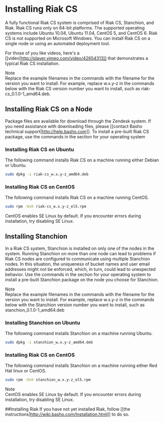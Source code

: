 # Installing Riak CS
A fully functional Riak CS system is comprised of Riak CS, Stanchion, and Riak. Riak CS runs only on 64-bit platforms. The supported operating systems include Ubuntu 10.04, Ubuntu 11.04, CentOS 5, and CentOS 6. Riak CS is not supported on Microsoft Windows. You can install Riak CS on a single node or using an automated deployment tool.

For those of you like videos, here's a [[video|http://player.vimeo.com/video/42654313]] that demonstrates a typical Riak CS installation.

<div class="note"><div class="title">Note</div>Replace the example filenames in the commands with the filename for the version you want to install. For example, replace w.x.y-z in the commands below with the Riak CS version number you want to install, such as riak-cs_0.1.0-1_amd64.deb.</div>

## Installing Riak CS on a Node
Package files are available for download through the Zendesk system. If you need assistance with downloading files, please [[contact Basho technical support|http://help.basho.com]].  To install a pre-built Riak CS package, use the commands in the section for your operating system

### Installing Riak CS on Ubuntu
The following command installs Riak CS on a machine running either Debian or Ubuntu.

```bash
sudo dpkg -i riak-cs_w.x.y-z_amd64.deb
```

### Installing Riak CS on CentOS
The following command installs Riak CS on a machine running CentOS.

```bash
sudo rpm -Uvh riak-cs_w.x.y-z_el5.rpm
```

CentOS enables SE Linux by default. If you encounter errors during installation, try disabling SE Linux.

## Installing Stanchion
In a Riak CS system, Stanchion is installed on only one of the nodes in the system. Running Stanchion on more than one node can lead to problems if Riak CS nodes are configured to communicate using multiple Stanchion nodes. In this situation, the uniqueness of bucket names and user email addresses might not be enforced, which, in turn, could lead to unexpected behavior. Use the commands in the section for your operating system to install a pre-built Stanchion package on the node you choose for Stanchion. 

<div class="note"><div class="title">Note</div>Replace the example filenames in the commands with the filename for the version you want to install. For example, replace w.x.y-z in the commands below with the Stanchion version number you want to install, such as stanchion_0.1.0-1_amd64.deb</div>

### Installing Stanchion on Ubuntu
The following command installs Stanchion on a machine running Ubuntu.

```bash
sudo dpkg -i stanchion_w.x.y-z_amd64.deb
```

### Installing Riak CS on CentOS

The following command installs Stanchion on a machine running either Red Hat linux or CentOS.

```bash
sudo rpm -Uvh stanchion_w.x.y-z_el5.rpm
```

<div class="note"><div class="title">Note</div>CentOS enables SE Linux by default. If you encounter errors during installation, try disabling SE Linux.</div>

##Installing Riak
If you have not yet installed Riak, follow [[the instructions|http://wiki.basho.com/Installation.html]] to do so.
